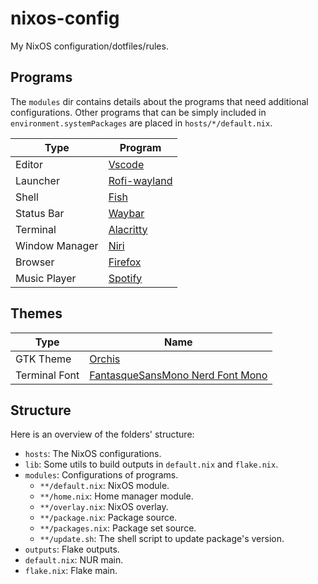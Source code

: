 # nixos-config

My NixOS configuration/dotfiles/rules.

## Programs

The `modules` dir contains details about the programs that need additional
configurations. Other programs that can be simply included in
`environment.systemPackages` are placed in `hosts/*/default.nix`.

| Type           | Program                                             |
| -------------- | --------------------------------------------------- |
| Editor         | [Vscode](https://code.visualstudio.com/)            |
| Launcher       | [Rofi-wayland](https://github.com/lbonn/rofi)       |
| Shell          | [Fish](https://fishshell.com/)                      |
| Status Bar     | [Waybar](https://github.com/alexays/waybar)         |
| Terminal       | [Alacritty](https://github.com/alacritty/alacritty) |
| Window Manager | [Niri](https://github.com/YaLTeR/niri)              |
| Browser        | [Firefox](http://www.mozilla.com/en-US/firefox/)    |
| Music Player   | [Spotify](https://www.spotify.com/)                 |

## Themes

| Type          | Name                                                                                                                    |
| ------------- | ----------------------------------------------------------------------------------------------------------------------- |
| GTK Theme     | [Orchis](https://github.com/vinceliuice/Orchis-theme)                                                                   |
| Terminal Font | [FantasqueSansMono Nerd Font Mono](https://github.com/ryanoasis/nerd-fonts/tree/master/patched-fonts/FantasqueSansMono) |

## Structure

Here is an overview of the folders' structure:

- `hosts`: The NixOS configurations.
- `lib`: Some utils to build outputs in `default.nix` and `flake.nix`.
- `modules`: Configurations of programs.
  - `**/default.nix`: NixOS module.
  - `**/home.nix`: Home manager module.
  - `**/overlay.nix`: NixOS overlay.
  - `**/package.nix`: Package source.
  - `**/packages.nix`: Package set source.
  - `**/update.sh`: The shell script to update package's version.
- `outputs`: Flake outputs.
- `default.nix`: NUR main.
- `flake.nix`: Flake main.
